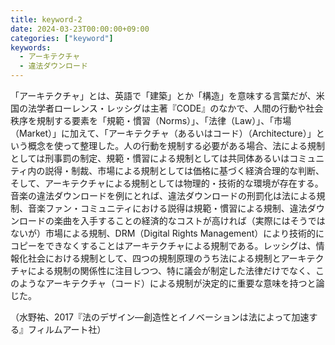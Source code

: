 ```yaml
---
title: keyword-2
date: 2024-03-23T00:00:00+09:00
categories: ["keyword"]
keywords:
  - アーキテクチャ
  - 違法ダウンロード
---
```


「アーキテクチャ」とは、英語で「建築」とか「構造」を意味する言葉だが、米国の法学者ローレンス・レッシグは主著『CODE』のなかで、人間の行動や社会秩序を規制する要素を「規範・慣習（Norms）」、「法律（Law）」、「市場（Market）」に加えて、「アーキテクチャ（あるいはコード）（Architecture）」という概念を使って整理した。人の行動を規制する必要がある場合、法による規制としては刑事罰の制定、規範・慣習による規制としては共同体あるいはコミュニティ内の説得・制裁、市場による規制としては価格に基づく経済合理的な判断、そして、アーキテクチャによる規制としては物理的・技術的な環境が存在する。音楽の違法ダウンロードを例にとれば、違法ダウンロードの刑罰化は法による規制、音楽ファン・コミュニティにおける説得は規範・慣習による規制、違法ダウンロードの楽曲を入手することの経済的なコストが高ければ（実際にはそうではないが）市場による規制、DRM（Digital Rights Management）により技術的にコピーをできなくすることはアーキテクチャによる規制である。レッシグは、情報化社会における規制として、四つの規制原理のうち法による規制とアーキテクチャによる規制の関係性に注目しつつ、特に議会が制定した法律だけでなく、このようなアーキテクチャ（コード）による規制が決定的に重要な意味を持つと論じた。

（水野祐、2017『法のデザイン—創造性とイノベーションは法によって加速する』フィルムアート社）
